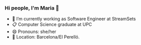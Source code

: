 ### Hi people, I'm Maria 👋

- 🔭 I’m currently working as Software Engineer at StreamSets
- 📋 Computer Science graduate at UPC
- 😄 Pronouns: she/her
- 📌 Location: Barcelona/El Perelló.

<!---
mariaabas/mariaabas is a ✨ special ✨ repository because its `README.md` (this file) appears on your GitHub profile.
You can click the Preview link to take a look at your changes.
--->
